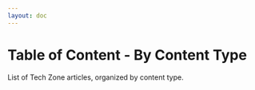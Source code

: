 ```yaml
---
layout: doc
---
```

# Table of Content - By Content Type

List of Tech Zone articles, organized by content type.
